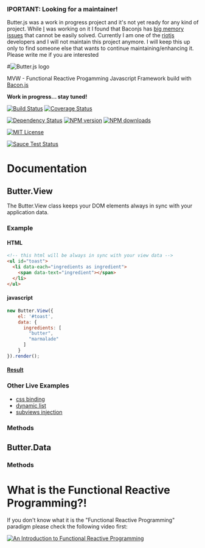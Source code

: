 ### IPORTANT: Looking for a maintainer! 

Butter.js was a work in progress project and it's not yet ready for any kind of project. While [I](https://github.com/GianlucaGuarini) was working on it I found that Baconjs has [big memory issues](https://github.com/baconjs/bacon.js/issues/446#issuecomment-66687574) that cannot be easily solved. Currently I am one of the [riotjs](https://github.com/muut/riotjs) developers and I will not maintain this project anymore.
I will keep this up only to find someone else that wants to continue maintaining/enhancing it. Please write me if you are interested

#![Butter.js logo](https://raw.githubusercontent.com/bagel-framework/Butter.js/master/logos/logo.png)

MVW - Functional Reactive Progamming Javascript Framework build with [Bacon.js](https://github.com/baconjs/bacon.js)

__Work in progress... stay tuned!__

[![Build Status][travis-image]][travis-url]
[![Coverage Status][coveralls-image]][coveralls-url]

[![Dependency Status][gemnasium-image]][gemnasium-url]
[![NPM version][npm-version-image]][npm-url]
[![NPM downloads][npm-downloads-image]][npm-url]

[![MIT License][license-image]][license-url]

[![Sauce Test Status][saucelabs-image]][saucelabs-url]


# Documentation

## Butter.View

The Butter.View class keeps your DOM elements always in sync with your application data.

### Example

#### HTML
```html
<!-- this html will be always in sync with your view data -->
<ul id="toast">
  <li data-each="ingredients as ingredient">
    <span data-text="ingredient"></span>
  </li>
</ul>
```
#### javascript
```javascript
new Butter.View({
	el: '#toast',
	data: {
      ingredients: [
        "butter",
        "marmalade"
      ]
    }
}).render();
```
#### [Result](http://bagel-framework.github.io/Butter.js/examples/views/simple.html)

### Other Live Examples

- [css binding](http://bagel-framework.github.io/Butter.js/examples/views/ball.html)
- [dynamic list](http://bagel-framework.github.io/Butter.js/examples/views/list.html)
- [subviews injection](http://bagel-framework.github.io/Butter.js/examples/views/subviews.html)

### Methods

## Butter.Data

### Methods


# What is the Functional Reactive Programming?!
If you don't know what it is the "Functional Reactive Programming" paradigm please check the following video first:

[![An Introduction to Functional Reactive Programming](http://img.youtube.com/vi/ZOCCzDNsAtI/hqdefault.jpg)](https://www.youtube.com/watch?v=ZOCCzDNsAtI)

[npm-url]: https://npmjs.org/package/butter
[npm-version-image]: http://img.shields.io/npm/v/butter.svg?style=flat-square
[npm-downloads-image]: http://img.shields.io/npm/dm/butter.svg?style=flat-square

[coveralls-image]:https://img.shields.io/coveralls/bagel-framework/Butter.js.svg?style=flat-square
[coveralls-url]:https://coveralls.io/r/bagel-framework/Butter.js

[gemnasium-image]: https://img.shields.io/gemnasium/bagel-framework/Butter.js.svg?style=flat-square
[gemnasium-url]: https://gemnasium.com/bagel-framework/Butter.js

[travis-url]:https://travis-ci.org/bagel-framework/Butter.js
[travis-image]: https://img.shields.io/travis/bagel-framework/Butter.js.svg?style=flat-square

[saucelabs-image]:https://saucelabs.com/browser-matrix/butter.svg
[saucelabs-url]:https://saucelabs.com/u/butter

[license-url]: LICENSE
[license-image]: http://img.shields.io/badge/license-MIT-000000.svg?style=flat-square



